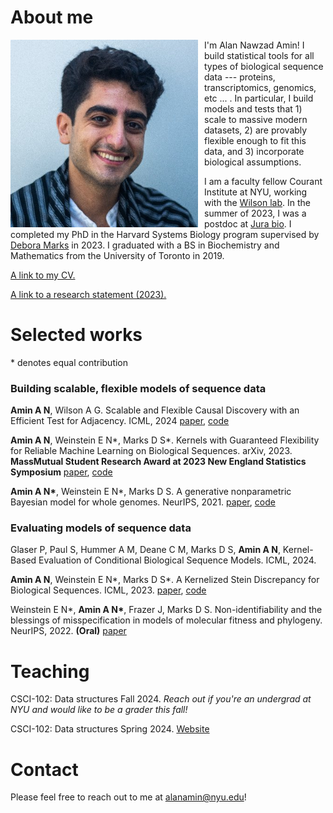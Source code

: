 
# About me

<p align="left">
  <img src="/assets/zUg6W86__400x400.jpg" align="left" width="300" style="margin-right: 10px;">
  I'm Alan Nawzad Amin!
  I build statistical tools for all types of biological sequence data --- proteins, transcriptomics, genomics, etc ... .
  In particular, I build models and tests that 1) scale to massive modern datasets, 2) are provably flexible enough to fit this data, and 3) incorporate biological assumptions.
  
  I am a faculty fellow Courant Institute at NYU, working with the [Wilson lab](https://cims.nyu.edu/~andrewgw/).
  In the summer of 2023, I was a postdoc at [Jura bio](https://www.jura.bio).
  I completed my PhD in the Harvard Systems Biology program supervised by [Debora Marks](https://www.deboramarkslab.com/) in 2023.
  I graduated with a BS in Biochemistry and Mathematics from the University of Toronto in 2019.
</p>

[A link to my CV.](https://github.com/AlanNawzadAmin/alannawzadamin.github.io/blob/main/assets/Alan_Amin_CV.pdf?raw=true)

[A link to a research statement (2023).](https://github.com/AlanNawzadAmin/alannawzadamin.github.io/blob/main/assets/Research_statement.pdf?raw=true)

# Selected works
\* denotes equal contribution

### Building scalable, flexible models of sequence data

**Amin A N**, Wilson A G. Scalable and Flexible Causal Discovery with an Efficient Test for Adjacency. ICML, 2024 [paper](https://arxiv.org/abs/2406.09177), [code](https://github.com/AlanNawzadAmin/DAT-graph)

**Amin A N**, Weinstein E N\*, Marks D S\*. Kernels with Guaranteed Flexibility for Reliable Machine Learning on Biological Sequences. arXiv, 2023. **MassMutual Student Research Award at 2023 New England Statistics Symposium** [paper](https://arxiv.org/abs/2304.03775), [code](https://github.com/AlanNawzadAmin/Kernels-with-guarantees)

**Amin A N\***, Weinstein E N\*, Marks D S. A generative nonparametric Bayesian model for whole genomes. NeurIPS, 2021. [paper](https://proceedings.neurips.cc/paper/2021/hash/e9dcb63ca828d0e00cd05b445099ed2e-Abstract.html), [code](https://github.com/debbiemarkslab/BEAR)

### Evaluating models of sequence data

Glaser P, Paul S, Hummer A M, Deane C M, Marks D S, **Amin A N**, Kernel-Based Evaluation of Conditional Biological Sequence Models. ICML, 2024.

**Amin A N**, Weinstein E N\*, Marks D S\*. A Kernelized Stein Discrepancy for Biological Sequences. ICML, 2023. [paper](https://proceedings.mlr.press/v202/amin23a.html), [code](https://github.com/AlanNawzadAmin/KSD-B/)

Weinstein E N\*, **Amin A N\***, Frazer J, Marks D S. Non-identifiability and the blessings of misspecification in models of molecular fitness and phylogeny. NeurIPS, 2022. **(Oral)** [paper](https://proceedings.neurips.cc/paper_files/paper/2022/file/247e592848391fe01f153f179c595090-Paper-Conference.pdf)

# Teaching

CSCI-102: Data structures Fall 2024. *Reach out if you're an undergrad at NYU and would like to be a grader this fall!*

CSCI-102: Data structures Spring 2024. [Website](https://github.com/AlanNawzadAmin/CSCI-UA-201-011-Spring-2024)

# Contact
Please feel free to reach out to me at alanamin@nyu.edu!


